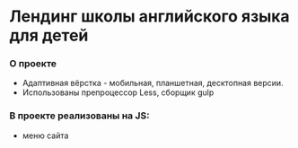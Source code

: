 # Лендинг школы английского языка для детей

### О проекте
* Адаптивная вёрстка - мобильная, планшетная, десктопная версии.
* Использованы препроцессор Less, сборщик gulp

### В проекте реализованы на JS:
* меню сайта
